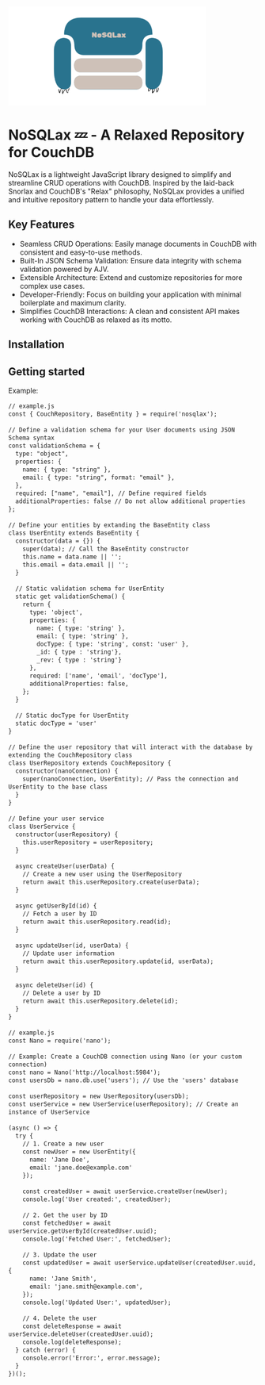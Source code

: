 <img src="nosqlax.png" alt="drawing" width="400"/>

# NoSQLax 💤 - A Relaxed Repository for CouchDB
NoSQLax is a lightweight JavaScript library designed to simplify and streamline CRUD operations with CouchDB. Inspired by the laid-back Snorlax and CouchDB's "Relax" philosophy, NoSQLax provides a unified and intuitive repository pattern to handle your data effortlessly.

## Key Features
- Seamless CRUD Operations: Easily manage documents in CouchDB with consistent and easy-to-use methods.
- Built-In JSON Schema Validation: Ensure data integrity with schema validation powered by AJV.
- Extensible Architecture: Extend and customize repositories for more complex use cases.
- Developer-Friendly: Focus on building your application with minimal boilerplate and maximum clarity.
- Simplifies CouchDB Interactions: A clean and consistent API makes working with CouchDB as relaxed as its motto.

## Installation

## Getting started
Example:
```
// example.js
const { CouchRepository, BaseEntity } = require('nosqlax');

// Define a validation schema for your User documents using JSON Schema syntax
const validationSchema = {
  type: "object",
  properties: {
    name: { type: "string" },
    email: { type: "string", format: "email" },
  },
  required: ["name", "email"], // Define required fields
  additionalProperties: false // Do not allow additional properties
};

// Define your entities by extanding the BaseEntity class
class UserEntity extends BaseEntity {
  constructor(data = {}) {
    super(data); // Call the BaseEntity constructor
    this.name = data.name || '';
    this.email = data.email || '';
  }

  // Static validation schema for UserEntity
  static get validationSchema() {
    return {
      type: 'object',
      properties: {
        name: { type: 'string' },
        email: { type: 'string' },
        docType: { type: 'string', const: 'user' },
        _id: { type : 'string'},
        _rev: { type : 'string'}
      },
      required: ['name', 'email', 'docType'],
      additionalProperties: false,
    };
  }

  // Static docType for UserEntity
  static docType = 'user'
}

// Define the user repository that will interact with the database by extending the CouchRepository class
class UserRepository extends CouchRepository {
  constructor(nanoConnection) {
    super(nanoConnection, UserEntity); // Pass the connection and UserEntity to the base class
  }
}

// Define your user service
class UserService {
  constructor(userRepository) {
    this.userRepository = userRepository;
  }

  async createUser(userData) {
    // Create a new user using the UserRepository
    return await this.userRepository.create(userData);
  }

  async getUserById(id) {
    // Fetch a user by ID
    return await this.userRepository.read(id);
  }

  async updateUser(id, userData) {
    // Update user information
    return await this.userRepository.update(id, userData);
  }

  async deleteUser(id) {
    // Delete a user by ID
    return await this.userRepository.delete(id);
  }
}

// example.js
const Nano = require('nano');

// Example: Create a CouchDB connection using Nano (or your custom connection)
const nano = Nano('http://localhost:5984');
const usersDb = nano.db.use('users'); // Use the 'users' database

const userRepository = new UserRepository(usersDb);
const userService = new UserService(userRepository); // Create an instance of UserService

(async () => {
  try {
    // 1. Create a new user
    const newUser = new UserEntity({
      name: 'Jane Doe',
      email: 'jane.doe@example.com'
    });
    
    const createdUser = await userService.createUser(newUser);
    console.log('User created:', createdUser);

    // 2. Get the user by ID
    const fetchedUser = await userService.getUserById(createdUser.uuid);
    console.log('Fetched User:', fetchedUser);

    // 3. Update the user
    const updatedUser = await userService.updateUser(createdUser.uuid, {
      name: 'Jane Smith',
      email: 'jane.smith@example.com',
    });
    console.log('Updated User:', updatedUser);

    // 4. Delete the user
    const deleteResponse = await userService.deleteUser(createdUser.uuid);
    console.log(deleteResponse);
  } catch (error) {
    console.error('Error:', error.message);
  }
})();

```

